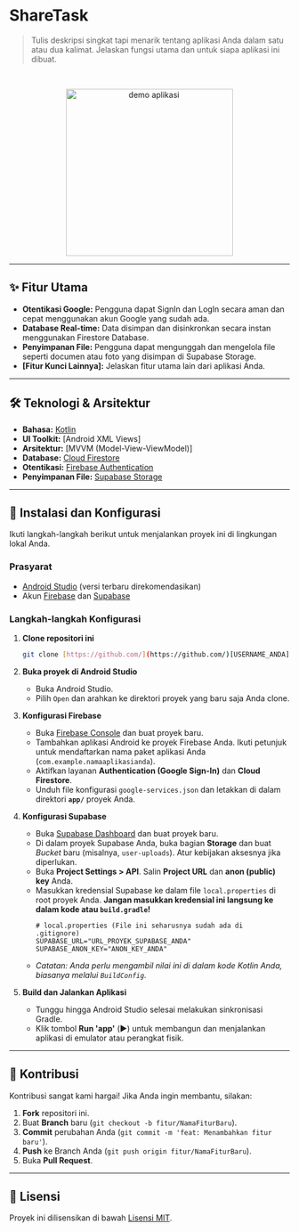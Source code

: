 # ShareTask
> Tulis deskripsi singkat tapi menarik tentang aplikasi Anda dalam satu atau dua kalimat. Jelaskan fungsi utama dan untuk siapa aplikasi ini dibuat.

<br>

<p align="center">
  <img src="[LINK_KE_SCREENSHOT_ATAU_GIF_DEMO]" alt="demo aplikasi" width="300">
</p>

---

## ✨ Fitur Utama
* **Otentikasi Google:** Pengguna dapat SignIn dan LogIn secara aman dan cepat menggunakan akun Google yang sudah ada.
* **Database Real-time:** Data disimpan dan disinkronkan secara instan menggunakan Firestore Database.
* **Penyimpanan File:** Pengguna dapat mengunggah dan mengelola file seperti documen atau foto yang disimpan di Supabase Storage.
* **[Fitur Kunci Lainnya]:** Jelaskan fitur utama lain dari aplikasi Anda.

---

## 🛠️ Teknologi & Arsitektur
* **Bahasa:** [Kotlin](https://kotlinlang.org/)
* **UI Toolkit:** [Android XML Views]
* **Arsitektur:** [MVVM (Model-View-ViewModel)]
* **Database:** [Cloud Firestore](https://firebase.google.com/docs/firestore)
* **Otentikasi:** [Firebase Authentication](https://firebase.google.com/docs/auth)
* **Penyimpanan File:** [Supabase Storage](https://supabase.com/docs/guides/storage)

---

## 🚀 Instalasi dan Konfigurasi
Ikuti langkah-langkah berikut untuk menjalankan proyek ini di lingkungan lokal Anda.

### Prasyarat
* [Android Studio](https://developer.android.com/studio) (versi terbaru direkomendasikan)
* Akun [Firebase](https://firebase.google.com/) dan [Supabase](https://supabase.com/)

### Langkah-langkah Konfigurasi
1.  **Clone repositori ini**
    ```bash
    git clone [https://github.com/](https://github.com/)[USERNAME_ANDA]/[NAMA_REPO_ANDA].git
    ```

2.  **Buka proyek di Android Studio**
    * Buka Android Studio.
    * Pilih `Open` dan arahkan ke direktori proyek yang baru saja Anda clone.

3.  **Konfigurasi Firebase**
    * Buka [Firebase Console](https://console.firebase.google.com/) dan buat proyek baru.
    * Tambahkan aplikasi Android ke proyek Firebase Anda. Ikuti petunjuk untuk mendaftarkan nama paket aplikasi Anda (`com.example.namaaplikasianda`).
    * Aktifkan layanan **Authentication (Google Sign-In)** dan **Cloud Firestore**.
    * Unduh file konfigurasi `google-services.json` dan letakkan di dalam direktori **`app/`** proyek Anda.

4.  **Konfigurasi Supabase**
    * Buka [Supabase Dashboard](https://app.supabase.com/) dan buat proyek baru.
    * Di dalam proyek Supabase Anda, buka bagian **Storage** dan buat *Bucket* baru (misalnya, `user-uploads`). Atur kebijakan aksesnya jika diperlukan.
    * Buka **Project Settings > API**. Salin **Project URL** dan **anon (public) key** Anda.
    * Masukkan kredensial Supabase ke dalam file `local.properties` di root proyek Anda. **Jangan masukkan kredensial ini langsung ke dalam kode atau `build.gradle`!**
        ```properties
        # local.properties (File ini seharusnya sudah ada di .gitignore)
        SUPABASE_URL="URL_PROYEK_SUPABASE_ANDA"
        SUPABASE_ANON_KEY="ANON_KEY_ANDA"
        ```
    * *Catatan: Anda perlu mengambil nilai ini di dalam kode Kotlin Anda, biasanya melalui `BuildConfig`.*

5.  **Build dan Jalankan Aplikasi**
    * Tunggu hingga Android Studio selesai melakukan sinkronisasi Gradle.
    * Klik tombol **Run 'app'** (▶️) untuk membangun dan menjalankan aplikasi di emulator atau perangkat fisik.

---

## 🤝 Kontribusi
Kontribusi sangat kami hargai! Jika Anda ingin membantu, silakan:
1.  **Fork** repositori ini.
2.  Buat **Branch** baru (`git checkout -b fitur/NamaFiturBaru`).
3.  **Commit** perubahan Anda (`git commit -m 'feat: Menambahkan fitur baru'`).
4.  **Push** ke Branch Anda (`git push origin fitur/NamaFiturBaru`).
5.  Buka **Pull Request**.

---

## 📄 Lisensi
Proyek ini dilisensikan di bawah [Lisensi MIT](LICENSE).
